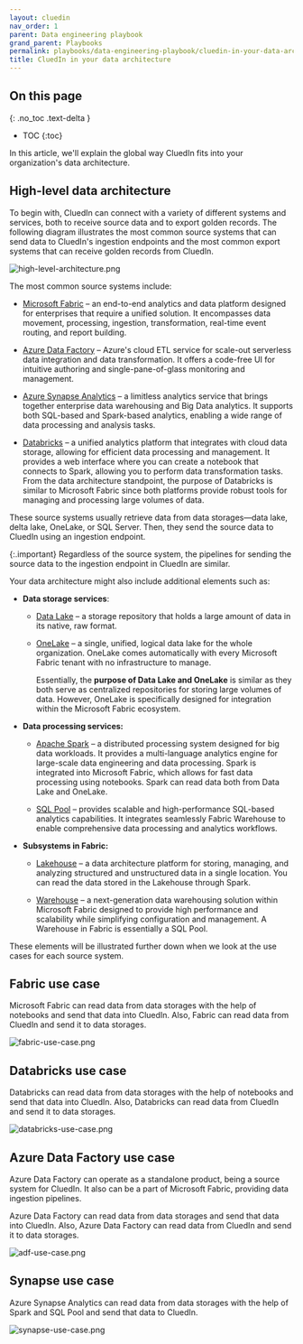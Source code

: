 ```yaml
---
layout: cluedin
nav_order: 1
parent: Data engineering playbook
grand_parent: Playbooks
permalink: playbooks/data-engineering-playbook/cluedin-in-your-data-architecture
title: CluedIn in your data architecture
---
```

## On this page
{: .no_toc .text-delta }
- TOC
{:toc}

In this article, we'll explain the global way CluedIn fits into your organization's data architecture.

## High-level data architecture

To begin with, CluedIn can connect with a variety of different systems and services, both to receive source data and to export golden records. The following diagram illustrates the most common source systems that can send data to CluedIn's ingestion endpoints and the most common export systems that can receive golden records from CluedIn.

![high-level-architecture.png](../../assets/images/playbooks/high-level-architecture.png)

The most common source systems include:

- [Microsoft Fabric](https://learn.microsoft.com/en-us/fabric/get-started/) – an end-to-end analytics and data platform designed for enterprises that require a unified solution. It encompasses data movement, processing, ingestion, transformation, real-time event routing, and report building.

- [Azure Data Factory](https://learn.microsoft.com/en-us/azure/data-factory/) – Azure's cloud ETL service for scale-out serverless data integration and data transformation. It offers a code-free UI for intuitive authoring and single-pane-of-glass monitoring and management. 

- [Azure Synapse Analytics](https://learn.microsoft.com/en-us/azure/synapse-analytics/) – a limitless analytics service that brings together enterprise data warehousing and Big Data analytics. It supports both SQL-based and Spark-based analytics, enabling a wide range of data processing and analysis tasks.

- [Databricks](https://www.databricks.com/databricks-documentation) – a unified analytics platform that integrates with cloud data storage, allowing for efficient data processing and management. It provides a web interface where you can create a notebook that connects to Spark, allowing you to perform data transformation tasks. From the data architecture standpoint, the purpose of Databricks is similar to Microsoft Fabric since both platforms provide robust tools for managing and processing large volumes of data.

These source systems usually retrieve data from data storages—data lake, delta lake, OneLake, or SQL Server. Then, they send the source data to CluedIn using an ingestion endpoint.

{:.important}
Regardless of the source system, the pipelines for sending the source data to the ingestion endpoint in CluedIn are similar.

Your data architecture might also include additional elements such as:

- **Data storage services**:

    - [Data Lake](https://learn.microsoft.com/en-us/azure/architecture/data-guide/scenarios/data-lake) – a storage repository that holds a large amount of data in its native, raw format.

    - [OneLake](https://learn.microsoft.com/en-us/fabric/onelake/) – a single, unified, logical data lake for the whole organization. OneLake comes automatically with every Microsoft Fabric tenant with no infrastructure to manage.

        Essentially, the **purpose of Data Lake and OneLake** is similar as they both serve as centralized repositories for storing large volumes of data. However, OneLake is specifically designed for integration within the Microsoft Fabric ecosystem.

- **Data processing services:**

    - [Apache Spark](https://spark.apache.org) – a distributed processing system designed for big data workloads. It provides a multi-language analytics engine for large-scale data engineering and data processing. Spark is integrated into Microsoft Fabric, which allows for fast data processing using notebooks. Spark can read data both from Data Lake and OneLake.

    - [SQL Pool](https://learn.microsoft.com/en-us/azure/synapse-analytics/sql-data-warehouse/sql-data-warehouse-overview-what-is) – provides scalable and high-performance SQL-based analytics capabilities. It integrates seamlessly Fabric Warehouse to enable comprehensive data processing and analytics workflows.

- **Subsystems in Fabric:**

    - [Lakehouse](https://learn.microsoft.com/en-us/fabric/data-engineering/lakehouse-overview) – a data architecture platform for storing, managing, and analyzing structured and unstructured data in a single location. You can read the data stored in the Lakehouse through Spark.

    - [Warehouse](https://learn.microsoft.com/en-us/fabric/data-warehouse/data-warehousing) – a next-generation data warehousing solution within Microsoft Fabric designed to provide high performance and scalability while simplifying configuration and management.​ A Warehouse in Fabric is essentially a SQL Pool.

These elements will be illustrated further down when we look at the use cases for each source system.

## Fabric use case

Microsoft Fabric can read data from data storages with the help of notebooks and send that data into CluedIn. Also, Fabric can read data from CluedIn and send it to data storages.

![fabric-use-case.png](../../assets/images/playbooks/fabric-use-case.png)

## Databricks use case

Databricks can read data from data storages with the help of notebooks and send that data into CluedIn. Also, Databricks can read data from CluedIn and send it to data storages.

![databricks-use-case.png](../../assets/images/playbooks/databricks-use-case.png)

## Azure Data Factory use case

Azure Data Factory can operate as a standalone product, being a source system for CluedIn. It also can be a part of Microsoft Fabric, providing data ingestion pipelines. 

Azure Data Factory can read data from data storages and send that data into CluedIn. Also, Azure Data Factory can read data from CluedIn and send it to data storages.

![adf-use-case.png](../../assets/images/playbooks/adf-use-case.png)

## Synapse use case

Azure Synapse Analytics can read data from data storages with the help of Spark and SQL Pool and send that data to CluedIn.

![synapse-use-case.png](../../assets/images/playbooks/synapse-use-case.png)